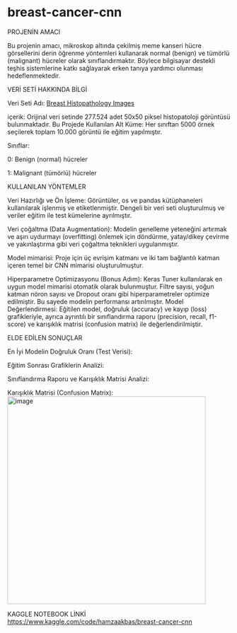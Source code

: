 # breast-cancer-cnn
PROJENİN AMACI

Bu projenin amacı, mikroskop altında çekilmiş meme kanseri hücre görsellerini derin öğrenme yöntemleri kullanarak normal (benign) ve tümörlü (malignant) hücreler olarak sınıflandırmaktır. Böylece bilgisayar destekli teşhis sistemlerine katkı sağlayarak erken tanıya yardımcı olunması hedeflenmektedir.

VERİ SETİ HAKKINDA BİLGİ

Veri Seti Adı: [Breast Histopathology Images](https://www.kaggle.com/datasets/paultimothymooney/breast-histopathology-images)

içerik: Orijinal veri setinde 277.524 adet 50x50 piksel histopatoloji görüntüsü bulunmaktadır.
Bu Projede Kullanılan Alt Küme: Her sınıftan 5000 örnek seçilerek toplam 10.000 görüntü ile eğitim yapılmıştır.

Sınıflar:

0: Benign (normal) hücreler

1: Malignant (tümörlü) hücreler

KULLANILAN YÖNTEMLER

Veri Hazırlığı ve Ön İşleme: Görüntüler, os ve pandas kütüphaneleri kullanılarak işlenmiş ve etiketlenmiştir. Dengeli bir veri seti oluşturulmuş ve veriler eğitim ile test kümelerine ayrılmıştır.

Veri çoğaltma (Data Augmentation): Modelin genelleme yeteneğini artırmak ve aşırı uydurmayı (overfitting) önlemek için döndürme, yatay/dikey çevirme ve yakınlaştırma gibi veri çoğaltma teknikleri uygulanmıştır.

Model mimarisi: Proje için üç evrişim katmanı ve iki tam bağlantılı katman içeren temel bir CNN mimarisi oluşturulmuştur.

Hiperparametre Optimizasyonu (Bonus Adım): Keras Tuner kullanılarak en uygun model mimarisi otomatik olarak bulunmuştur. Filtre sayısı, yoğun katman nöron sayısı ve Dropout oranı gibi hiperparametreler optimize edilmiştir. Bu sayede modelin performansı artırılmıştır.
Model Değerlendirmesi: Eğitilen model, doğruluk (accuracy) ve kayıp (loss) grafikleriyle, ayrıca ayrıntılı bir sınıflandırma raporu (precision, recall, f1-score) ve karışıklık matrisi (confusion matrix) ile değerlendirilmiştir.


ELDE EDİLEN SONUÇLAR


En İyi Modelin Doğruluk Oranı (Test Verisi):

Eğitim Sonrası Grafiklerin Analizi: 

Sınıflandırma Raporu ve Karışıklık Matrisi Analizi:

Karışıklık Matrisi (Confusion Matrix):
<img width="448" height="470" alt="image" src="https://github.com/user-attachments/assets/04bf7e5e-5003-427d-91c8-b24748b3f661" />



KAGGLE NOTEBOOK LİNKİ 
https://www.kaggle.com/code/hamzaakbas/breast-cancer-cnn


